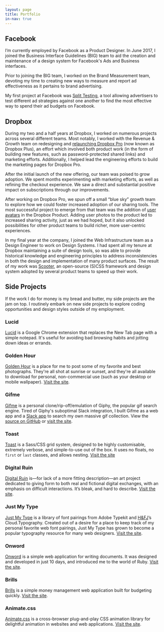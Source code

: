 ```yaml
---
layout: page
title: Portfolio
in-nav: true
---
```


## Facebook

I’m currently employed by Facebook as a Product Designer. In June 2017, I joined
the Business Interface Guidelines (BIG) team to aid the creation and maintenance
of a design system for Facebook's Ads and Business interfaces.

Prior to joining the BIG team, I worked on the Brand Measurement team, devoting
my time to creating new ways to measure and report ad effectiveness as it
pertains to brand advertising.

My first project at Facebook was [Split
Testing](https://www.facebook.com/business/news/optimize-your-ads-with-split-testing?pnref=story),
a tool allowing advertisers to test different ad strategies against one another
to find the most effective way to spend their ad budgets on Facebook.

## Dropbox

During my two and a half years at Dropbox, I worked on numerous projects across
several different teams. Most notably, I worked with the Revenue & Growth team
on redesigning and [relaunching Dropbox
Pro](https://blogs.dropbox.com/dropbox/2014/08/introducing-more-powerful-dropbox-pro/)
(now known as Dropbox Plus), an effort which involved both product work (in the
form of building new features, such as password-protected shared links) and
marketing efforts. Additionally, I
helped lead the engineering efforts to build the marketing pages for Dropbox
Pro.

After the initial launch of the new offering, our team was poised to grow
adoption. We spent months experimenting with marketing efforts, as well as
refining the checkout experience. We saw a direct and substantial positive
impact on subscriptions through our improvements.

After working on Dropbox Pro, we spun off a small “blue sky” growth team to
explore how we could foster increased adoption of our sharing tools. The most
successful project to emerge from that team was the addition of [user
avatars](https://dribbble.com/shots/1972358-Faceholder) in the Dropbox Product.
Adding user photos to the product led to increased sharing activity, just as we
had hoped, but it also unlocked possibilities for other product teams to build
richer, more user-centric experiences.

In my final year at the company, I joined the Web Infrastructure team as a
Design Engineer to work on Design Systems. I had spent all my tenure at Dropbox
maintaining a suite of design tools, so was able to provide historical knowledge
and engineering principles to address inconsistencies in both the design and
implementation of many product surfaces. The result of my work was
[Scooter](http://dropbox.github.io/scooter/), an open-source (S)CSS framework
and design system adopted by several product teams to speed up their work.

## Side Projects

If the work I do for money is my bread and butter, my side projects are the jam
on top. I routinely embark on new side projects to explore coding opportunities
and design styles outside of my employment.

### Lucid
[Lucid](https://chrome.google.com/webstore/detail/lucid/achogfadpkcepkepcpegehpiiioihmik)
is a Google Chrome extension that replaces the New Tab page with a simple
notepad. It's useful for avoiding bad browsing habits and jotting down ideas or
errands.

### Golden Hour
[Golden Hour](https://goldenhour.photos) is a place for me to
post some of my favorite and best photographs. They're all shot at sunrise or
sunset, and they're all available to download for personal, non-commercial use
(such as your desktop or mobile wallpaper). [Visit the
site](https://goldenhour.photos).

### Gifme
[Gifme](https://gif.daneden.me) is a personal clone/rip-off/emulation
of Giphy, the popular gif search engine. Tired of Giphy's suboptimal Slack
integration, I built Gifme as a web app and a [Slack
app](https://gif.daneden.me/slack) to search my own massive gif collection. View
the [source on GitHub](https://github.com/daneden/gifme) or [visit the
site](https://gif.daneden.me).

### Toast
[Toast](http://daneden.github.io/Toast) is a Sass/CSS grid system,
designed to be highly customisable, extremely verbose, and simple-to-use out of
the box. It uses no floats, no `first` or `last` classes, and allows nesting.
[Visit the site](http://daneden.github.io/Toast)

### Digital Ruin
[Digital Ruin](http://digitalru.in/) is—for lack of a more
fitting description—an art project dedicated to giving form to both real and
fictional digital exchanges, with an emphasis on difficult interactions. It’s
bleak, and hard to describe. [Visit the site](http://digitalru.in/).

### Just My Type
[Just My Type](http://justmytype.co) is a library of font
pairings from Adobe Typekit and [H&FJ](class:caps)’s Cloud.Typography. Created
out of a desire for a place to keep track of my personal favorite web font
pairings, Just My Type has grown to become a popular typography resource for
many web designers. [Visit the site](http://justmytype.co).

### Onword
[Onword](http://onword.co) is a simple web application for writing documents. It
was designed and developed in just 10 days, and introduced me to the world of
Ruby. [Visit the site](http://onword.co).

### Brills
[Brills](http://brills.me) is a simple money management web application built
for budgeting quickly. [Visit the site](http://brills.me).

### Animate.css
[Animate.css](http://daneden.github.io/animate.css/) is a cross-browser
plug-and-play CSS animation library for delightful animation in websites and web
applications. [Visit the site](http://daneden.github.io/animate.css/).
